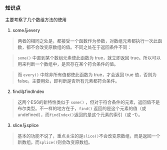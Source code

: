 ### 知识点
主要考察了几个数组方法的使用

1. some与every

>两者的相同之处是，都接受一个函数作为参数，对数组元素都执行一次此函数，都不会改变原数组的值。不同之处在于返回条件不同：

>`some()` 中直到某个数组元素使此函数为 true，就立即返回 true。所以可以用来判断一个数组中，是否存在某个符合条件的值。

>而 `every()` 中除非所有值都使此函数为 true，才会返回 true 值，否则为 false。主要用处，即判断是否所有元素都符合条件。

2. find与findIndex

> 这两个ES6的新特性类似于 `some()` ，但对于符合条件的元素，返回值不是布尔类型。不一样的地方在于，`find()` 返回的是这个元素的值（或 undefined），而`findIndex()`返回的是这个元素的索引（或 -1）。

3. slice与splice

> 基本的功能不说了，重点关注的是`slice()`不会改变原数组，而是返回一个新数组。而`splice()`则会改变原数组。

